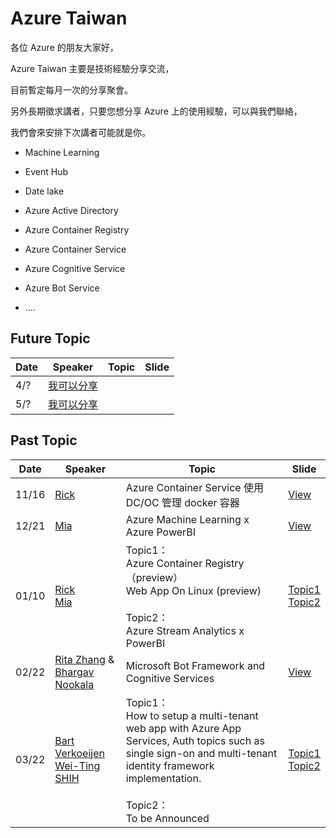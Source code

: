 # Azure Taiwan

各位 Azure 的朋友大家好，

Azure Taiwan 主要是技術經驗分享交流，

目前暫定每月一次的分享聚會。

另外長期徵求講者，只要您想分享 Azure 上的使用經驗，可以與我們聯絡，

我們會來安排下次講者可能就是你。

* Machine Learning
* Event Hub
* Date lake
* Azure Active Directory
* Azure Container Registry
* Azure Container Service
* Azure Cognitive Service
* Azure Bot Service

* ....

## Future Topic

|Date|Speaker|Topic|Slide|
|----|----|----|----|
|4/?|[我可以分享](https://www.facebook.com/messages/mrsunboss)|||
|5/?|[我可以分享](https://www.facebook.com/messages/mrsunboss)||||

## Past Topic
|Date|Speaker|Topic|Slide|
|----|----|----|----|
|11/16|[Rick](https://www.linkedin.com/in/rickch)|Azure Container Service 使用 DC/OC 管理 docker 容器|[View](http://www.slideshare.net/mrsunboss/azure-container-service-dc-os-docker)|
|12/21|[Mia](https://se.linkedin.com/in/huaiwenchang)|Azure Machine Learning x Azure PowerBI|[View](https://drive.google.com/file/d/0B8c_5MvtB_-DdXNqaE5kNEVUcmc/view?usp=sharing)|
|01/10|[Rick](https://www.linkedin.com/in/rickch)<br/>[Mia](https://se.linkedin.com/in/huaiwenchang)|Topic1：<br/>Azure Container Registry（preview）<br/> Web App On Linux (preview) <br/><br/>Topic2：<br/> Azure Stream Analytics x PowerBI|[Topic1](http://www.slideshare.net/mrsunboss/azure-container-registrypreviewx-web-app-on-linuxpreview)<br/>[Topic2](https://drive.google.com/file/d/0B8c_5MvtB_-DR2szdmFTd19oNk0/view)|<br>
|02/22|[Rita Zhang](https://twitter.com/ritazzhang) & [Bhargav Nookala](https://twitter.com/bhargav)|Microsoft Bot Framework and Cognitive Services|[View](https://www.slideshare.net/ritaglm/building-blocks-for-building-bots)|
|03/22|[Bart Verkoeijen](https://www.meetup.com/Microsoft-Developers-HK/members/75304842/)<br/>[Wei-Ting SHIH](https://driftmind.azurewebsites.net)|Topic1：<br/>How to setup a multi-tenant web app with Azure App Services, Auth topics such as single sign-on and multi-tenant identity framework implementation.<br/><br/>Topic2：<br/> To be Announced|[Topic1]()<br/>[Topic2]()|<br>